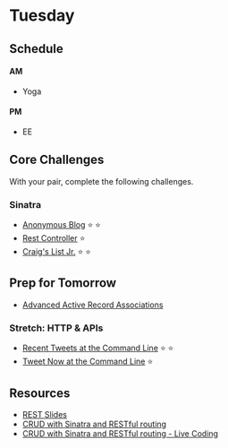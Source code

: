# Tuesday

## Schedule

#### AM
- Yoga

#### PM
- EE

## Core Challenges
With your pair, complete the following challenges.

### Sinatra
- [Anonymous Blog](../../../../blog-1-anonymous-blog-challenge) :star:
:star:
- [Rest Controller](../../../../rest-controller-challenge) :star:
- [Craig's List Jr.](../../../../craigslist-jr-challenge) :star:
:star:

## Prep for Tomorrow

* [Advanced Active Record Associations](http://www.theodinproject.com/ruby-on-rails/active-record-associations)

### Stretch: HTTP & APIs
- [Recent Tweets at the Command
Line](../../../../recent-tweets-command-line-challenge) :star:
:star:
- [Tweet Now at the Command
Line](../../../../tweet-now-command-line-challenge) :star:

## Resources

* [REST Slides](../resources/rest.pdf?raw=true)
* [CRUD with Sinatra and RESTful routing](https://talks.devbootcamp.com/crud-with-sinatra-and-restful-routing)
* [CRUD with Sinatra and RESTful routing - Live Coding](https://talks.devbootcamp.com/crud-with-sinatra-and-restful-routing-live-coding)
